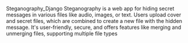 Steganography_Django
Steganography is a web app for hiding secret messages in various files like audio, images, or text. Users upload cover and secret files, which are combined to create a new file with the hidden message. It's user-friendly, secure, and offers features like merging and unmerging files, supporting multiple file types
